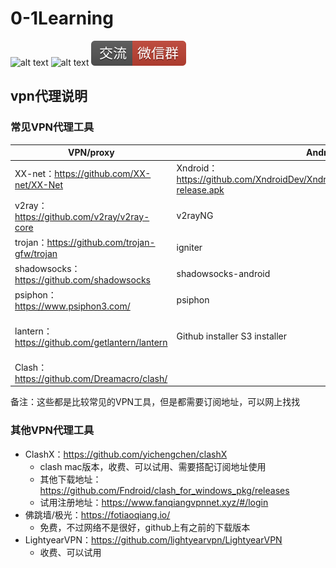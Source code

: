 # 0-1Learning

![alt text](../static/common/svg/luoxiaosheng.svg "公众号")
![alt text](../static/common/svg/luoxiaosheng_learning.svg "学习")
![alt text](../static/common/svg/luoxiaosheng_wechat.svg "微信")


## vpn代理说明

### 常见VPN代理工具
|VPN/proxy|	Android|	iOS|	Win|	Mac|	Linux|
|---|---|---|---|---|---|
|XX-net：https://github.com/XX-net/XX-Net|	Xndroid：https://github.com/XndroidDev/Xndroid/releases/download/1.3.2/app-release.apk|		|XX-Net| XX-Net：https://github.com/XX-net/XX-Net/releases/download/4.5.2/XX-Net-general-4.5.2.7z |	XX-Net|
|v2ray：https://github.com/v2ray/v2ray-core|	v2rayNG|  |	v2rayN| V2rayU：https://github.com/yanue/V2rayU/releases/download/2.3.1/V2rayU.dmg ||
|trojan：https://github.com/trojan-gfw/trojan|	igniter|  | | | |
|shadowsocks：https://github.com/shadowsocks|	shadowsocks-android|	Big Boss|	shadowsocks-windows|	ShadowsocksX-NG	Shadowsocks-Qt5||
|psiphon：https://www.psiphon3.com/|	psiphon|		|psiphon|		||
|lantern：https://github.com/getlantern/lantern|	Github installer S3 installer|		|Github installer S3 installer|	Github installer S3 installer|	32bit installer 64bit installer|
|Clash：https://github.com/Dreamacro/clash/|	|  | | | |

备注：这些都是比较常见的VPN工具，但是都需要订阅地址，可以网上找找

### 其他VPN代理工具
- ClashX：https://github.com/yichengchen/clashX
  * clash mac版本，收费、可以试用、需要搭配订阅地址使用 
  * 其他下载地址：https://github.com/Fndroid/clash_for_windows_pkg/releases
  * 试用注册地址：https://www.fanqiangvpnnet.xyz/#/login
- 佛跳墙/极光：https://fotiaoqiang.io/
  * 免费，不过网络不是很好，github上有之前的下载版本
- LightyearVPN：https://github.com/lightyearvpn/LightyearVPN
  * 收费、可以试用


